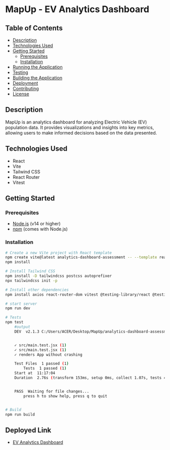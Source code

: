 # MapUp - EV Analytics Dashboard

## Table of Contents

- [Description](#description)
- [Technologies Used](#technologies-used)
- [Getting Started](#getting-started)
  - [Prerequisites](#prerequisites)
  - [Installation](#installation)
- [Running the Application](#running-the-application)
- [Testing](#testing)
- [Building the Application](#building-the-application)
- [Deployment](#deployment)
- [Contributing](#contributing)
- [License](#license)

## Description

MapUp is an analytics dashboard for analyzing Electric Vehicle (EV) population data. It provides visualizations and insights into key metrics, allowing users to make informed decisions based on the data presented.

## Technologies Used

- React
- Vite
- Tailwind CSS
- React Router
- Vitest

## Getting Started

### Prerequisites

- [Node.js](https://nodejs.org/) (v14 or higher)
- [npm](https://www.npmjs.com/) (comes with Node.js)

### Installation

```bash
# Create a new Vite project with React template
npm create vite@latest analytics-dashboard-assessment -- --template react
npm install

# Install Tailwind CSS
npm install -D tailwindcss postcss autoprefixer
npx tailwindcss init -p

# Install other dependencies
npm install axios react-router-dom vitest @testing-library/react @testing-library/jest-dom

# start server
npm run dev

# Tests
npm test
    #output
    DEV  v2.1.3 C:/Users/ACER/Desktop/MapUp/analytics-dashboard-assessment


    ✓ src/main.test.jsx (1)
    ✓ src/main.test.jsx (1)
    ✓ renders App without crashing

    Test Files  1 passed (1)
        Tests  1 passed (1)
    Start at  11:17:04
    Duration  2.76s (transform 153ms, setup 0ms, collect 1.07s, tests 49ms, environment 776ms, prepare 540ms)


    PASS  Waiting for file changes...
        press h to show help, press q to quit


# Build
npm run build
```

## Deployed Link

- [EV Analytics Dashboard](https://evanalyticsdashboard.netlify.app)
